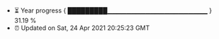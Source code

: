 - ⏳ Year progress { █████████▁▁▁▁▁▁▁▁▁▁▁▁▁▁▁▁▁▁▁▁▁ } 31.19 %
- ⏰ Updated on Sat, 24 Apr 2021 20:25:23 GMT

